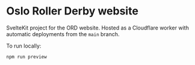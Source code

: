 # Oslo Roller Derby website

SvelteKit project for the ORD website. Hosted as a Cloudflare worker with automatic deployments from the `main` branch.

To run locally:

```bash
npm run preview
```
